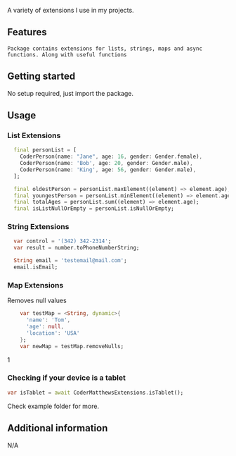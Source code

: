 <!--
This README describes the package. If you publish this package to pub.dev,
this README's contents appear on the landing page for your package.

For information about how to write a good package README, see the guide for
[writing package pages](https://dart.dev/guides/libraries/writing-package-pages).

For general information about developing packages, see the Dart guide for
[creating packages](https://dart.dev/guides/libraries/create-library-packages)
and the Flutter guide for
[developing packages and plugins](https://flutter.dev/developing-packages).
-->

A variety of extensions I use in my projects.

## Features

    Package contains extensions for lists, strings, maps and async functions. Along with useful functions

## Getting started

No setup required, just import the package.

## Usage

### List Extensions

```dart
  final personList = [
    CoderPerson(name: "Jane", age: 16, gender: Gender.female),
    CoderPerson(name: 'Bob', age: 20, gender: Gender.male),
    CoderPerson(name: 'King', age: 56, gender: Gender.male),
  ];

  final oldestPerson = personList.maxElement((element) => element.age);
  final youngestPerson = personList.minElement((element) => element.age);
  final totalAges = personList.sum((element) => element.age);
  final isListNullOrEmpty = personList.isNullOrEmpty;
```

### String Extensions

```dart
  var control = '(342) 342-2314';
  var result = number.toPhoneNumberString;

  String email = 'testemail@mail.com';
  email.isEmail;

```

### Map Extensions

Removes null values

```dart
    var testMap = <String, dynamic>{
      'name': 'Tom',
      'age': null,
      'location': 'USA'
    };
    var newMap = testMap.removeNulls;
```

1

### Checking if your device is a tablet

```dart
var isTablet = await CoderMatthewsExtensions.isTablet();
```

Check example folder for more.

## Additional information

N/A
